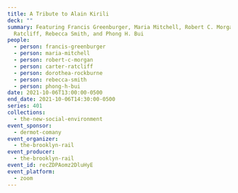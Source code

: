 ```yaml
---
title: A Tribute to Alain Kirili
deck: ""
summary: Featuring Francis Greenburger, Maria Mitchell, Robert C. Morgan, Carter
  Ratcliff, Rebecca Smith, and Phong H. Bui
people:
  - person: francis-greenburger
  - person: maria-mitchell
  - person: robert-c-morgan
  - person: carter-ratcliff
  - person: dorothea-rockburne
  - person: rebecca-smith
  - person: phong-h-bui
date: 2021-10-06T13:00:00-0500
end_date: 2021-10-06T14:30:00-0500
series: 401
collections:
  - the-new-social-environment
event_sponsor:
  - dermot-comany
event_organizer:
  - the-brooklyn-rail
event_producer:
  - the-brooklyn-rail
event_id: recZDPAomz2DluHyE
event_platform:
  - zoom
---
```

